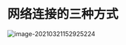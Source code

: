 # 网络连接的三种方式

![image-20210321152925224](https://happychan.oss-cn-shenzhen.aliyuncs.com/img/pic/20210321152925.png)

